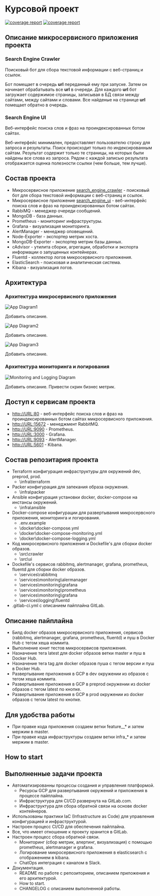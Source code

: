 # Курсовой проект

[![coverage report](https://gitlab.com/kovtalex/otus-project/badges/master/coverage.svg?job=unit_test_crawler)](https://gitlab.com/kovtalex/otus-project/tree/master/src/search_engine_crawler) [![coverage report](https://gitlab.com/kovtalex/otus-project/badges/master/coverage.svg?job=unit_test_ui)](https://gitlab.com/kovtalex/otus-project/tree/master/src/search_engine_ui)

## Описание микросервисного приложения проекта

### Search Engine Crawler

Поисковый бот для сбора текстовой информации с веб-страниц и ссылок.

Бот помещает в очередь **url** переданный ему при запуске. Затем он начинает обрабатывать все **url** в очереди. Для каждого **url** бот загружает содержимое страницы, записывая в БД связи между сайтами, между сайтами и словами. Все найденые на странице **url** помещает обратно в очередь.

### Search Engine UI

Веб-интерфейс поиска слов и фраз на проиндексированных ботом сайтах.

Веб-интерфейс минимален, предоставляет пользователю строку для запроса и результаты. Поиск происходит только по индексированным сайтам. Результат содержит только те страницы, на которых были найдены все слова из запроса. Рядом с каждой записью результата отображается оценка полезности ссылки (чем больше, тем лучше).

## Состав проекта

- Микросервисное приложение [search_engine_crawler](https://github.com/express42/search_engine_crawler) - поисковый бот для сбора текстовой информации с веб-страниц и ссылок.
- Микросервисное приложение [search_engine_ui](https://github.com/express42/search_engine_ui) - веб-интерфейс поиска слов и фраз на проиндексированных ботом сайтах.
- RabbiMQ - менеджер очереди сообщений.
- MongoDB - база данных.
- Prometheus - мониторинг инфраструктуры.
- Grafana - визуализация мониторинга.
- AlertManager - менеджер оповещений.
- Node-Exporter - экспортер метрик хоста.
- MongoDB-Exporter - экспортер метрик базы данных.
- cAdvisor - утилита сборки, агрегации, обработки и экспорта информации о запущенных контейнерах.
- Fluentd - коллектор логов микросервисного приложения.
- ElasticSearch - поисковая и аналитическая система.
- Kibana - визуализация логов.

## Архитектура

### Архитектура микросервисного приложения

![App Diagram1](/app1.png)

Добавить описание.

![App Diagram2](/app2.png)

Добавить описание.

![App Diagram3](/app3.png)

Добавить описание.

### Архитектура мониторинга и логирования

![Monitoring and Logging Diagram](/mon_log.png)

Добавить описание. Привести скрин бизнес метрик.

## Доступ к сервисам проекта

- <http://URL:80> - веб-интерфейс поиска слов и фраз на проиндексированных ботом сайтах микросервисного приложения.
- <http://URL:15672> - менеджмент RabbitMQ.
- <http://URL:9090> - Prometheus.
- <http://URL:3000> - Grafana.
- <http://URL:9093> - AlertManager.
- <http://URL:5601> - Kibana.

## Состав репозитария проекта

- Terraform конфигурация инфраструктуры для окружений dev, preprod, prod.
  - \infra\terraform
- Packer конфигурация для запекания образа окружения.
  - \infra\packer
- Ansible конфигурация установки docker, docker-compose на инстансы окружений.
  - \infra\ansible
- Docker-compose конфигурации для развертывания микросервсного приложения, мониторинга и логирования.
  - .env.example
  - \docker\docker-compose.yml
  - \docker\docker-compose-monitoring.yml
  - \docker\docker-compose-logging.yml
- Код микросервисного приложения и Dockefile's для сборки docker образов.
  - \src\crawler
  - \src\ui
- Dockefile's сервисов rabbitmq, alertmanager, grafana, prometheus, fluentd для сборки docker образов.
  - \services\rabbitmq
  - \services\monitoring\alermanager
  - \services\monitoring\grafana
  - \services\monitoring\prometheus
  - \services\monitoring\grafana
  - \services\logging\fluentd
- .gitlab-ci.yml с описанием пайплайна GitLab.

## Описание пайплайна

- Билд docker образов микросервисного приложения, сервисов (rabbitmq, alertmanager, grafana, prometheus, fluentd) и пуш в Docker Hub c тегом хеша коммита.
- Выполнение юнит тестов микросервисов приложения.
- Назначение тега latest для docker образов ветки master и пуш в Docker Hub.
- Назначение тега tag для docker образов пуша с тегом версии и пуш в Docker Hub.
- Развертывание приложения в GCP в dev окружении из образов с тегом хеша коммита.
- Развертывание приложения в GCP в preprod окружении из docker образов с тегом latest по кнопке.
- Развертывание приложения в GCP в prod окружении из docker образов с тегом latest по кнопке.

## Для удобства работы

- При правке кода приложения создаем ветки feature__* и затем мержим в master.
- При правке кода инфраструктуры создаем ветки infra_* и затем мержим в master.

## How to start

## Выполненные задачи проекта

- Автоматизированны процессы создания и управления платформой.
  - Ресурсы GCP для развертывания окружений и приложения в процессе пайплайна.
  - Инфраструктура для CI/CD развернута на GitLab.com.
  - Инфраструктура для сбора обратной связи на основе docker контейнеров.
- Использованы практики IaC (Infrastructure as Code) для управления конфигурацией и инфраструктурой.
- Настроен процесс CI/CD для обеспечения пайплайна.
- Все, что имеет отношение к проекту хранится в GitLab.
- Настроен процесс сбора обратной связи.
  - Мониторинг (сбор метрик, алертинг, визуализация) с помощью prometheus, alertmanager и grafana.
  - Логирование микросервисного приложения в elasticsearch с отображением в kibana.
  - ChatOps интеграция с каналом в Slack.
- Документация.
  - README по работе с репозиторием, описанием приложения и его архитектурой.
  - How to start.
  - CHANGELOG с описанием выполненной работы.
